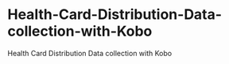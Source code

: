 # Health-Card-Distribution-Data-collection-with-Kobo
Health Card Distribution Data collection with Kobo

